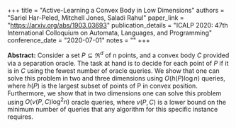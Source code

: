 +++
title = "Active-Learning a Convex Body in Low Dimensions"
authors = "Sariel Har-Peled, Mitchell Jones, Saladi Rahul"
paper_link = "https://arxiv.org/abs/1903.03693"
publication_details = "ICALP 2020: 47th International Colloquium on Automata, Languages, and Programming"
conference_date = "2020-07-01"
notes = ""
+++

<b>Abstract:</b>
Consider a set $P \subseteq \Re^d$ of n points, and a convex body $C$ provided via a separation oracle. The task at hand is to decide for each point of $P$ if it is in $C$ using the fewest number of oracle queries. We show that one can solve this problem in two and three dimensions using $O( h(P) \log n)$ queries, where $h(P)$ is the largest subset of points of P in convex position. Furthermore, we show that in two dimensions one can solve this problem using $O( v(P,C) \log^2 n )$ oracle queries, where $v(P, C)$ is a lower bound on the minimum number of queries that any algorithm for this specific instance requires.